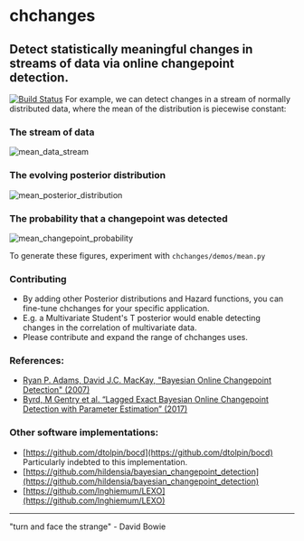 # chchanges
Detect statistically meaningful changes in streams of data via online changepoint detection.
---
[![Build Status](https://semaphoreci.com/api/v1/jonathanward/chchanges/branches/master/badge.svg)](https://semaphoreci.com/jonathanward/chchanges)
For example, we can detect changes in a stream of normally distributed data, where the mean of the distribution is piecewise constant:

### The stream of data
![mean_data_stream](chchanges/demos/mean_data_stream.gif)

### The evolving posterior distribution
![mean_posterior_distribution](chchanges/demos/mean_posterior_distribution.gif)

### The probability that a changepoint was detected
![mean_changepoint_probability](chchanges/demos/mean_changepoint_probability.gif)

To generate these figures, experiment with `chchanges/demos/mean.py`

### Contributing
- By adding other Posterior distributions and Hazard functions, you can fine-tune chchanges for your specific application.
- E.g. a Multivariate Student's T posterior would enable detecting changes in the correlation of multivariate data.
- Please contribute and expand the range of chchanges uses.

### References:
- [Ryan P. Adams, David J.C. MacKay, "Bayesian Online Changepoint Detection" (2007)](https://arxiv.org/abs/0710.3742)
- [Byrd, M Gentry et al. “Lagged Exact Bayesian Online Changepoint Detection with Parameter Estimation” (2017)](https://arxiv.org/abs/1710.03276)


### Other software implementations:
- [https://github.com/dtolpin/bocd](https://github.com/dtolpin/bocd) Particularly indebted to this implementation.
- [https://github.com/hildensia/bayesian_changepoint_detection](https://github.com/hildensia/bayesian_changepoint_detection)
- [https://github.com/lnghiemum/LEXO](https://github.com/lnghiemum/LEXO)

---
"turn and face the strange" - David Bowie
